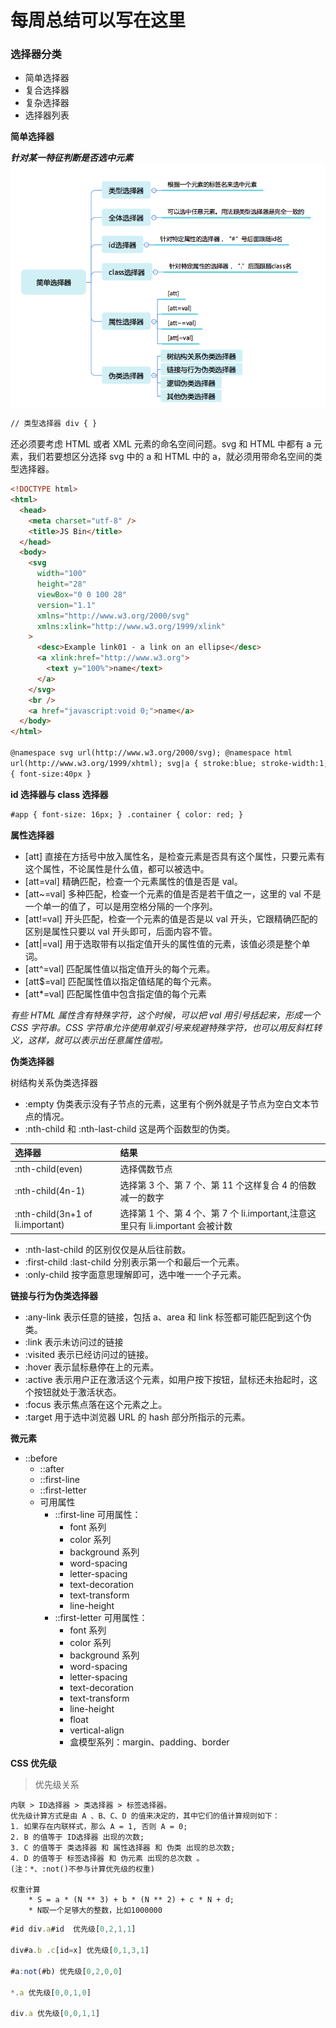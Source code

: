 # 每周总结可以写在这里

### 选择器分类

- 简单选择器
- 复合选择器
- 复杂选择器
- 选择器列表

**简单选择器**

**_针对某一特征判断是否选中元素_**
![运行结果](./images/1.png)

```html
// 类型选择器 div { }
```

还必须要考虑 HTML 或者 XML 元素的命名空间问题。svg 和 HTML 中都有 a 元素，我们若要想区分选择 svg 中的 a 和 HTML 中的 a，就必须用带命名空间的类型选择器。

```html
<!DOCTYPE html>
<html>
  <head>
    <meta charset="utf-8" />
    <title>JS Bin</title>
  </head>
  <body>
    <svg
      width="100"
      height="28"
      viewBox="0 0 100 28"
      version="1.1"
      xmlns="http://www.w3.org/2000/svg"
      xmlns:xlink="http://www.w3.org/1999/xlink"
    >
      <desc>Example link01 - a link on an ellipse</desc>
      <a xlink:href="http://www.w3.org">
        <text y="100%">name</text>
      </a>
    </svg>
    <br />
    <a href="javascript:void 0;">name</a>
  </body>
</html>

@namespace svg url(http://www.w3.org/2000/svg); @namespace html
url(http://www.w3.org/1999/xhtml); svg|a { stroke:blue; stroke-width:1; } html|a
{ font-size:40px }
```

**id 选择器与 class 选择器**

```html
#app { font-size: 16px; } .container { color: red; }
```

**属性选择器**

- [att] 直接在方括号中放入属性名，是检查元素是否具有这个属性，只要元素有这个属性，不论属性是什么值，都可以被选中。
- [att=val] 精确匹配，检查一个元素属性的值是否是 val。
- [att~=val] 多种匹配，检查一个元素的值是否是若干值之一，这里的 val 不是一个单一的值了，可以是用空格分隔的一个序列。
- [att!=val] 开头匹配，检查一个元素的值是否是以 val 开头，它跟精确匹配的区别是属性只要以 val 开头即可，后面内容不管。
- [att|=val] 用于选取带有以指定值开头的属性值的元素，该值必须是整个单词。
- [att^=val] 匹配属性值以指定值开头的每个元素。
- [att$=val] 匹配属性值以指定值结尾的每个元素。
- [att*=val] 匹配属性值中包含指定值的每个元素

_有些 HTML 属性含有特殊字符，这个时候，可以把 val 用引号括起来，形成一个 CSS 字符串。CSS 字符串允许使用单双引号来规避特殊字符，也可以用反斜杠转义，这样，就可以表示出任意属性值啦。_

**伪类选择器**

树结构关系伪类选择器

- :empty 伪类表示没有子节点的元素，这里有个例外就是子节点为空白文本节点的情况。
- :nth-child 和 :nth-last-child 这是两个函数型的伪类。

| 选择器                           | 结果                                                                          |
| :------------------------------- | :---------------------------------------------------------------------------- |
| :nth-child(even)                 | 选择偶数节点                                                                  |
| :nth-child(4n-1)                 | 选择第 3 个、第 7 个、第 11 个这样复合 4 的倍数减一的数字                     |
| :nth-child(3n+1 of li.important) | 选择第 1 个、第 4 个、第 7 个 li.important,注意这里只有 li.important 会被计数 |

- :nth-last-child 的区别仅仅是从后往前数。
- :first-child :last-child 分别表示第一个和最后一个元素。
- :only-child 按字面意思理解即可，选中唯一一个子元素。

**链接与行为伪类选择器**

- :any-link 表示任意的链接，包括 a、area 和 link 标签都可能匹配到这个伪类。
- :link 表示未访问过的链接
- :visited 表示已经访问过的链接。
- :hover 表示鼠标悬停在上的元素。
- :active 表示用户正在激活这个元素，如用户按下按钮，鼠标还未抬起时，这个按钮就处于激活状态。
- :focus 表示焦点落在这个元素之上。
- :target 用于选中浏览器 URL 的 hash 部分所指示的元素。

**微元素**

- ::before
  - ::after
  - ::first-line
  - ::first-letter
  - 可用属性
    - ::first-line 可用属性：
      - font 系列
      - color 系列
      - background 系列
      - word-spacing
      - letter-spacing
      - text-decoration
      - text-transform
      - line-height
    - ::first-letter 可用属性：
      - font 系列
      - color 系列
      - background 系列
      - word-spacing
      - letter-spacing
      - text-decoration
      - text-transform
      - line-height
      - float
      - vertical-align
      - 盒模型系列：margin、padding、border

**CSS 优先级**

> 优先级关系

    内联 > ID选择器 > 类选择器 > 标签选择器。
    优先级计算方式是由 A 、B、C、D 的值来决定的，其中它们的值计算规则如下：
    1. 如果存在内联样式，那么 A = 1, 否则 A = 0;
    2. B 的值等于 ID选择器 出现的次数;
    3. C 的值等于 类选择器 和 属性选择器 和 伪类 出现的总次数;
    4. D 的值等于 标签选择器 和 伪元素 出现的总次数 。
    (注：*、:not()不参与计算优先级的权重)

    权重计算
        * S = a * (N ** 3) + b * (N ** 2) + c * N + d;
        * N取一个足够大的整数，比如1000000

```js
#id div.a#id  优先级[0,2,1,1]

div#a.b .c[id=x] 优先级[0,1,3,1]

#a:not(#b) 优先级[0,2,0,0]

*.a 优先级[0,0,1,0]

div.a 优先级[0,0,1,1]

```
